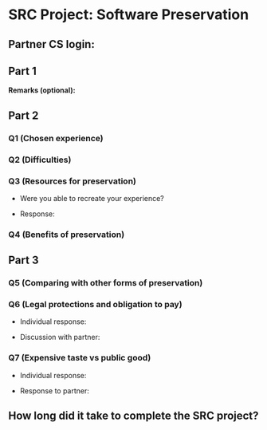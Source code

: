 SRC Project: Software Preservation
==================================

<!-- TODO: Fill this out. Text between arrow symbols (like this) is
a Markdown comment; you can delete the text and the arrow symbols. -->

## Partner CS login:

## Part 1

**Remarks (optional):** <!-- Answer here -->

## Part 2

### Q1 (Chosen experience)

<!-- Answer here -->

### Q2 (Difficulties)

<!-- Answer here -->

### Q3 (Resources for preservation)

* Were you able to recreate your experience?

* Response:

<!-- Answer here -->

### Q4 (Benefits of preservation)

<!-- Answer here -->

## Part 3

### Q5 (Comparing with other forms of preservation) 

<!-- Answer here -->

### Q6 (Legal protections and obligation to pay)

* Individual response: 

* Discussion with partner: 

### Q7 (Expensive taste vs public good)

* Individual response: 

* Response to partner: 

<!-- Answer here -->

## How long did it take to complete the SRC project?

<!-- Enter an approximate number of hours that you spent actively working on the project. -->

